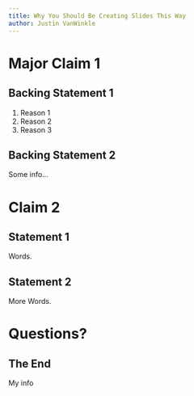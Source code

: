 ```yaml
---
title: Why You Should Be Creating Slides This Way
author: Justin VanWinkle
---
```


# Major Claim 1

## Backing Statement 1

1. Reason 1
1. Reason 2
1. Reason 3

## Backing Statement 2

Some info...

# Claim 2

## Statement 1

Words.

## Statement 2

More Words.

# Questions?

## The End

My info
